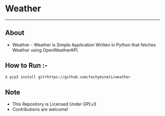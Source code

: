 # Weather #
-------------------------------------------------------

## About ##
* Weather - Weather is Simple Application Written in Python that fetches Weather using OpenWeatherAPI.

## How to Run :-
```bash
$ pip3 install git+https://github.com/techyminati/weather 
```

## Note ##
* This Repository is Licensed Under GPLv3
* Contributions are welcome!

